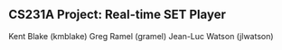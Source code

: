 ## CS231A Project: Real-time SET Player

Kent Blake (kmblake)
Greg Ramel (gramel)
Jean-Luc Watson (jlwatson)
